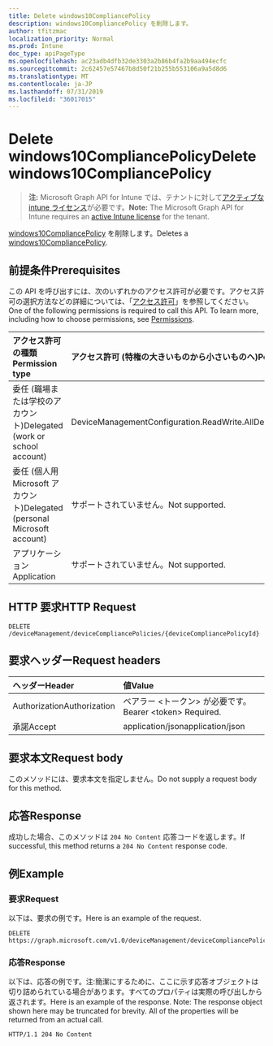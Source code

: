 ```yaml
---
title: Delete windows10CompliancePolicy
description: windows10CompliancePolicy を削除します。
author: tfitzmac
localization_priority: Normal
ms.prod: Intune
doc_type: apiPageType
ms.openlocfilehash: ac23adb4dfb32de3303a2b86b4fa2b9aa494ecfc
ms.sourcegitcommit: 2c62457e57467b8d50f21b255b553106a9a5d8d6
ms.translationtype: MT
ms.contentlocale: ja-JP
ms.lasthandoff: 07/31/2019
ms.locfileid: "36017015"
---
```

# <a name="delete-windows10compliancepolicy"></a><span data-ttu-id="7996c-103">Delete windows10CompliancePolicy</span><span class="sxs-lookup"><span data-stu-id="7996c-103">Delete windows10CompliancePolicy</span></span>

> <span data-ttu-id="7996c-104">**注:** Microsoft Graph API for Intune では、テナントに対して[アクティブな intune ライセンス](https://go.microsoft.com/fwlink/?linkid=839381)が必要です。</span><span class="sxs-lookup"><span data-stu-id="7996c-104">**Note:** The Microsoft Graph API for Intune requires an [active Intune license](https://go.microsoft.com/fwlink/?linkid=839381) for the tenant.</span></span>

<span data-ttu-id="7996c-105">[windows10CompliancePolicy](../resources/intune-deviceconfig-windows10compliancepolicy.md) を削除します。</span><span class="sxs-lookup"><span data-stu-id="7996c-105">Deletes a [windows10CompliancePolicy](../resources/intune-deviceconfig-windows10compliancepolicy.md).</span></span>

## <a name="prerequisites"></a><span data-ttu-id="7996c-106">前提条件</span><span class="sxs-lookup"><span data-stu-id="7996c-106">Prerequisites</span></span>
<span data-ttu-id="7996c-p101">この API を呼び出すには、次のいずれかのアクセス許可が必要です。アクセス許可の選択方法などの詳細については、「[アクセス許可](/graph/permissions-reference)」を参照してください。</span><span class="sxs-lookup"><span data-stu-id="7996c-p101">One of the following permissions is required to call this API. To learn more, including how to choose permissions, see [Permissions](/graph/permissions-reference).</span></span>

|<span data-ttu-id="7996c-109">アクセス許可の種類</span><span class="sxs-lookup"><span data-stu-id="7996c-109">Permission type</span></span>|<span data-ttu-id="7996c-110">アクセス許可 (特権の大きいものから小さいものへ)</span><span class="sxs-lookup"><span data-stu-id="7996c-110">Permissions (from most to least privileged)</span></span>|
|:---|:---|
|<span data-ttu-id="7996c-111">委任 (職場または学校のアカウント)</span><span class="sxs-lookup"><span data-stu-id="7996c-111">Delegated (work or school account)</span></span>|<span data-ttu-id="7996c-112">DeviceManagementConfiguration.ReadWrite.All</span><span class="sxs-lookup"><span data-stu-id="7996c-112">DeviceManagementConfiguration.ReadWrite.All</span></span>|
|<span data-ttu-id="7996c-113">委任 (個人用 Microsoft アカウント)</span><span class="sxs-lookup"><span data-stu-id="7996c-113">Delegated (personal Microsoft account)</span></span>|<span data-ttu-id="7996c-114">サポートされていません。</span><span class="sxs-lookup"><span data-stu-id="7996c-114">Not supported.</span></span>|
|<span data-ttu-id="7996c-115">アプリケーション</span><span class="sxs-lookup"><span data-stu-id="7996c-115">Application</span></span>|<span data-ttu-id="7996c-116">サポートされていません。</span><span class="sxs-lookup"><span data-stu-id="7996c-116">Not supported.</span></span>|

## <a name="http-request"></a><span data-ttu-id="7996c-117">HTTP 要求</span><span class="sxs-lookup"><span data-stu-id="7996c-117">HTTP Request</span></span>
<!-- {
  "blockType": "ignored"
}
-->
``` http
DELETE /deviceManagement/deviceCompliancePolicies/{deviceCompliancePolicyId}
```

## <a name="request-headers"></a><span data-ttu-id="7996c-118">要求ヘッダー</span><span class="sxs-lookup"><span data-stu-id="7996c-118">Request headers</span></span>
|<span data-ttu-id="7996c-119">ヘッダー</span><span class="sxs-lookup"><span data-stu-id="7996c-119">Header</span></span>|<span data-ttu-id="7996c-120">値</span><span class="sxs-lookup"><span data-stu-id="7996c-120">Value</span></span>|
|:---|:---|
|<span data-ttu-id="7996c-121">Authorization</span><span class="sxs-lookup"><span data-stu-id="7996c-121">Authorization</span></span>|<span data-ttu-id="7996c-122">ベアラー &lt;トークン&gt; が必要です。</span><span class="sxs-lookup"><span data-stu-id="7996c-122">Bearer &lt;token&gt; Required.</span></span>|
|<span data-ttu-id="7996c-123">承諾</span><span class="sxs-lookup"><span data-stu-id="7996c-123">Accept</span></span>|<span data-ttu-id="7996c-124">application/json</span><span class="sxs-lookup"><span data-stu-id="7996c-124">application/json</span></span>|

## <a name="request-body"></a><span data-ttu-id="7996c-125">要求本文</span><span class="sxs-lookup"><span data-stu-id="7996c-125">Request body</span></span>
<span data-ttu-id="7996c-126">このメソッドには、要求本文を指定しません。</span><span class="sxs-lookup"><span data-stu-id="7996c-126">Do not supply a request body for this method.</span></span>

## <a name="response"></a><span data-ttu-id="7996c-127">応答</span><span class="sxs-lookup"><span data-stu-id="7996c-127">Response</span></span>
<span data-ttu-id="7996c-128">成功した場合、このメソッドは `204 No Content` 応答コードを返します。</span><span class="sxs-lookup"><span data-stu-id="7996c-128">If successful, this method returns a `204 No Content` response code.</span></span>

## <a name="example"></a><span data-ttu-id="7996c-129">例</span><span class="sxs-lookup"><span data-stu-id="7996c-129">Example</span></span>

### <a name="request"></a><span data-ttu-id="7996c-130">要求</span><span class="sxs-lookup"><span data-stu-id="7996c-130">Request</span></span>
<span data-ttu-id="7996c-131">以下は、要求の例です。</span><span class="sxs-lookup"><span data-stu-id="7996c-131">Here is an example of the request.</span></span>
``` http
DELETE https://graph.microsoft.com/v1.0/deviceManagement/deviceCompliancePolicies/{deviceCompliancePolicyId}
```

### <a name="response"></a><span data-ttu-id="7996c-132">応答</span><span class="sxs-lookup"><span data-stu-id="7996c-132">Response</span></span>
<span data-ttu-id="7996c-p102">以下は、応答の例です。注:簡潔にするために、ここに示す応答オブジェクトは切り詰められている場合があります。すべてのプロパティは実際の呼び出しから返されます。</span><span class="sxs-lookup"><span data-stu-id="7996c-p102">Here is an example of the response. Note: The response object shown here may be truncated for brevity. All of the properties will be returned from an actual call.</span></span>
``` http
HTTP/1.1 204 No Content
```



